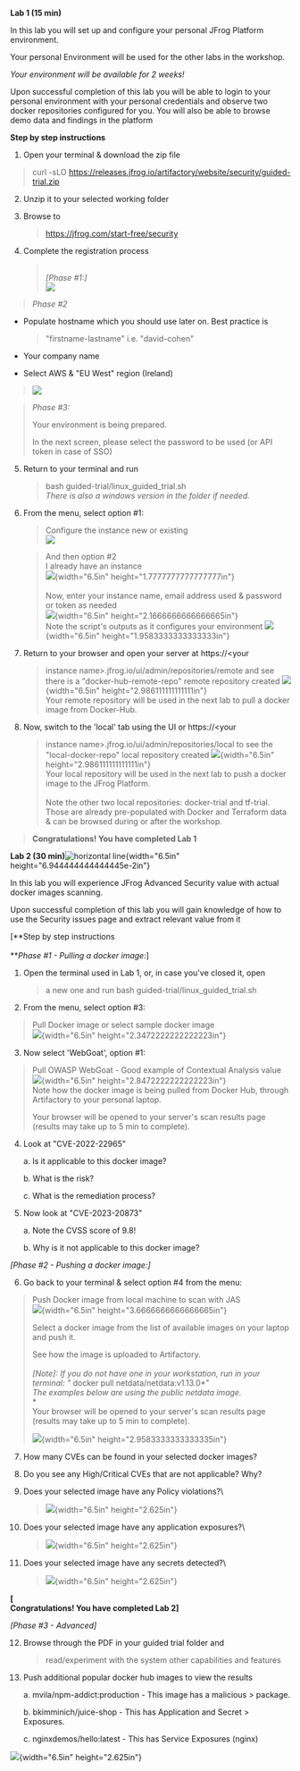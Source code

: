 ﻿**Lab 1 (15 min)**

In this lab you will set up and configure your personal JFrog Platform
environment.

Your personal Environment will be used for the other labs in the
workshop.

*Your environment will be available for 2 weeks!*

Upon successful completion of this lab you will be able to login to your
personal environment with your personal credentials and observe two
docker repositories configured for you. You will also be able to browse
demo data and findings in the platform

**Step by step instructions**

1.  Open your terminal & download the zip file

> curl -sLO
> https://releases.jfrog.io/artifactory/website/security/guided-trial.zip

2.  Unzip it to your selected working folder

3.  Browse to
    > https://jfrog.com/start-free/security

4.  Complete the registration process
    > \
    > *[Phase #1:]*\
    > ![](./media/image6.png)

> *Phase #2*

-   Populate hostname which you should use later on. Best practice is
    > "firstname-lastname" i.e. "david-cohen"

-   Your company name

-   Select AWS & "EU West" region (Ireland)

> ![](./media/image7.png)

> *Phase #3:*
>
> Your environment is being prepared.
>
> In the next screen, please select the password to be used (or API
> token in case of SSO)

5.  Return to your terminal and run
    > bash guided-trial/linux_guided_trial.sh\
    > *There is also a windows version in the folder if needed.*

6.  From the menu, select option #1:
    > Configure the instance new or existing\
    > ![](./media/image5.png)
    
    > And then option #2\
    > I already have an instance\
    > ![](./media/image11.png){width="6.5in"
    > height="1.7777777777777777in"}\
    > \
    > Now, enter your instance name, email address used & password or
    > token as needed\
    > ![](./media/image4.png){width="6.5in"
    > height="2.1666666666666665in"}\
    > Note the script's outputs as it configures your environment
    > ![](./media/image8.png){width="6.5in"
    > height="1.9583333333333333in"}

7.  Return to your browser and open your server at https://\<your
    > instance name\>.jfrog.io/ui/admin/repositories/remote and see
    > there is a "docker-hub-remote-repo" remote repository created
    > ![](./media/image10.png){width="6.5in"
    > height="2.986111111111111in"}\
    > Your remote repository will be used in the next lab to pull a
    > docker image from Docker-Hub.

8.  Now, switch to the 'local' tab using the UI or https://\<your
    > instance name\>.jfrog.io/ui/admin/repositories/local to see the
    > "local-docker-repo" local repository created
    > ![](./media/image9.png){width="6.5in"
    > height="2.986111111111111in"}\
    > Your local repository will be used in the next lab to push a
    > docker image to the JFrog Platform.\
    > \
    > Note the other two local repositories: docker-trial and tf-trial.
    > Those are already pre-populated with Docker and Terraform data &
    > can be browsed during or after the workshop.

> **Congratulations! You have completed Lab 1**

**Lab 2 (30 min)**![horizontal line](./media/image13.png){width="6.5in"
height="6.944444444444445e-2in"}

In this lab you will experience JFrog Advanced Security value with
actual docker images scanning.

Upon successful completion of this lab you will gain knowledge of how to
use the Security issues page and extract relevant value from it

[**Step by step instructions\
\
***Phase #1 - Pulling a docker image:*]

1.  Open the terminal used in Lab 1, or, in case you've closed it, open
    > a new one and run
    > bash guided-trial/linux_guided_trial.sh

2.  From the menu, select option #3:

> Pull Docker image or select sample docker image\
> ![](./media/image3.png){width="6.5in" height="2.3472222222222223in"}

3.  Now select 'WebGoat', option #1:

> Pull OWASP WebGoat - Good example of Contextual Analysis value\
> ![](./media/image1.png){width="6.5in" height="2.8472222222222223in"}\
> Note how the docker image is being pulled from Docker Hub, through
> Artifactory to your personal laptop.
>
> Your browser will be opened to your server's scan results page
> (results may take up to 5 min to complete).

4.  Look at "CVE-2022-22965"

    a.  Is it applicable to this docker image?

    b.  What is the risk?

    c.  What is the remediation process?

5.  Now look at "CVE-2023-20873"

    a.  Note the CVSS score of 9.8!

    b.  Why is it not applicable to this docker image?

*[Phase #2 - Pushing a docker image:]*

6.  Go back to your terminal & select option #4 from the menu:

> Push Docker image from local machine to scan with JAS\
> ![](./media/image2.png){width="6.5in" height="3.6666666666666665in"}
>
> Select a docker image from the list of available images on your laptop
> and push it.
>
> See how the image is uploaded to Artifactory.\
> \
> *[Note]: If you do not have one in your workstation, run
> in your terminal: "* docker pull netdata/netdata:v1.13.0*"\
> *The examples below are using the public netdata image.*\
> *\
> Your browser will be opened to your server's scan results page
> (results may take up to 5 min to complete).
>
> ![](./media/image14.png){width="6.5in" height="2.9583333333333335in"}

7.  How many CVEs can be found in your selected docker images?

8.  Do you see any High/Critical CVEs that are not applicable? Why?

9.  Does your selected image have any Policy violations?\
    > ![](./media/image15.png){width="6.5in" height="2.625in"}

10. Does your selected image have any application exposures?\
    > ![](./media/image16.png){width="6.5in" height="2.625in"}

11. Does your selected image have any secrets detected?\
    > ![](./media/image17.png){width="6.5in" height="2.625in"}

**[\
Congratulations! You have completed Lab 2]**

*[Phase #3 - Advanced]*

12. Browse through the PDF in your guided trial folder and
    > read/experiment with the system other capabilities and features

13. Push additional popular docker hub images to view the results

    a.  mvila/npm-addict:production - This image has a malicious
        > package.

    b.  bkimminich/juice-shop - This has Application and Secret
        > Exposures.

    c.  nginxdemos/hello:latest - This has Service Exposures (nginx)

![](./media/image12.png){width="6.5in" height="2.625in"}
